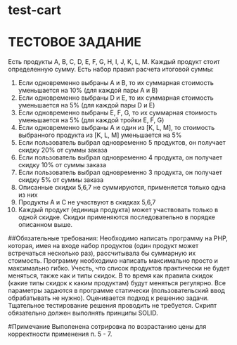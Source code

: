 # test-cart

# ТЕСТОВОЕ ЗАДАНИЕ

Есть продукты A, B, C, D, E, F, G, H, I, J, K, L, M. Каждый продукт стоит определенную сумму.
Есть набор правил расчета итоговой суммы:
1. Если одновременно выбраны А и B, то их суммарная стоимость уменьшается на 10% (для каждой пары А и B)
2. Если одновременно выбраны D и E, то их суммарная стоимость уменьшается на 5% (для каждой пары D и E)
3. Если одновременно выбраны E, F, G, то их суммарная стоимость уменьшается на 5% (для каждой тройки E, F, G)
4. Если одновременно выбраны А и один из [K, L, M], то стоимость выбранного продукта из  [K, L, M] уменьшается на 5%
5. Если пользователь выбрал одновременно 5 продуктов, он получает скидку 20% от суммы заказа
6. Если пользователь выбрал одновременно 4 продукта, он получает скидку 10% от суммы заказа
7. Если пользователь выбрал одновременно 3 продукта, он получает скидку 5% от суммы заказа
8. Описанные скидки 5,6,7 не суммируются, применяется только одна из них
9. Продукты A и C не участвуют в скидках 5,6,7
10. Каждый продукт (единица продукта) может участвовать только в одной скидке. Скидки применяются последовательно в порядке описанном выше.

##Обязательные требования:
Необходимо написать программу на PHP, которая, имея на входе набор продуктов (один продукт может встречаться несколько раз), рассчитывала бы суммарную их стоимость.
Программу необходимо написать максимально просто и максимально гибко. Учесть, что список продуктов практически не будет меняться, также как и типы скидок. В то время как правила скидок (какие типы скидок к каким продуктам) будут меняться регулярно.
Все параметры задаются в программе статически (пользовательский ввод обрабатывать не нужно). Оценивается подход к решению задачи. Тщательное тестирование решения проводить не требуется. Скрипт обязательно должен выполнять принципы SOLID.

#Примечание
Выполенена сотрировка по возрастанию цены для корректности применения п. 5 - 7.
